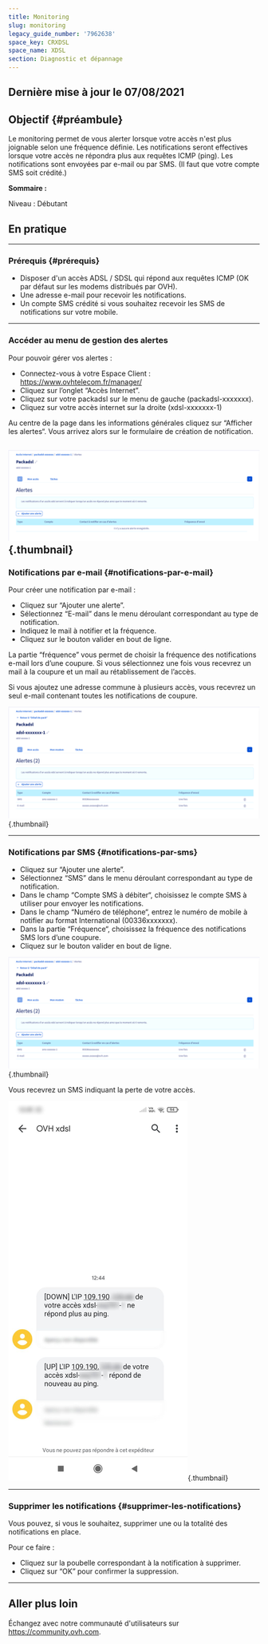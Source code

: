 ```yaml
---
title: Monitoring
slug: monitoring
legacy_guide_number: '7962638'
space_key: CRXDSL
space_name: XDSL
section: Diagnostic et dépannage
---
```

**Dernière mise à jour le 07/08/2021**
---
## Objectif {#préambule}

Le monitoring permet de vous alerter lorsque votre accès n'est plus joignable selon une fréquence définie. Les notifications seront effectives lorsque votre accès ne répondra plus aux requêtes ICMP (ping).
Les notifications sont envoyées par e-mail ou par SMS. (Il faut que votre compte SMS soit crédité.)

**Sommaire :**

Niveau : Débutant

## En pratique

------------------------------------------------------------------------

### Prérequis {#prérequis}

-   Disposer d'un accès ADSL / SDSL qui répond aux requêtes ICMP (OK par défaut sur les modems distribués par OVH).
-   Une adresse e-mail pour recevoir les notifications.
-   Un compte SMS crédité si vous souhaitez recevoir les SMS de notifications sur votre mobile.

------------------------------------------------------------------------

### Accéder au menu de gestion des alertes

Pour pouvoir gérer vos alertes :

-	Connectez-vous à votre Espace Client : https://www.ovhtelecom.fr/manager/
-	Cliquez sur l’onglet “Accès Internet”.
-	Cliquez sur votre packadsl sur le menu de gauche (packadsl-xxxxxxx).
-	Cliquez sur votre accès internet sur la droite (xdsl-xxxxxxx-1)


Au centre de la page dans les informations générales cliquez sur “Afficher les alertes“.
Vous arrivez alors sur le formulaire de création de notification.

![](images/XDSL%20monitoring.png){.thumbnail}
------------------------------------------------------------------------

### Notifications par e-mail {#notifications-par-e-mail}

Pour créer une notification par e-mail :

-	Cliquez sur “Ajouter une alerte”. 
-	Sélectionnez “E-mail” dans le menu déroulant correspondant au type de notification.
-	Indiquez le mail à notifier et la fréquence.
-	Cliquez sur le bouton valider en bout de ligne.

La partie “fréquence” vous permet de choisir la fréquence des notifications e-mail lors d’une coupure. Si vous sélectionnez une fois vous recevrez un mail à la coupure et un mail au rétablissement de l’accès.

Si vous ajoutez une adresse commune à plusieurs accès, vous recevrez un seul e-mail contenant toutes les notifications de coupure.

![](images/XDSL%20Monitoring%20alerte.png){.thumbnail}

------------------------------------------------------------------------

### Notifications par SMS {#notifications-par-sms}

-	Cliquez sur “Ajouter une alerte”. 
-	Sélectionnez “SMS” dans le menu déroulant correspondant au type de notification.
-	Dans le champ “Compte SMS à débiter“, choisissez le compte SMS à utiliser pour envoyer les notifications.
-	Dans le champ “Numéro de téléphone“, entrez le numéro de mobile à notifier au format International (00336xxxxxxx).
-	Dans la partie “Fréquence“, choisissez la fréquence des notifications SMS lors d’une coupure.
-	Cliquez sur le bouton valider en bout de ligne.

![](images/XDSL%20Monitoring%20alerte.png){.thumbnail}

Vous recevrez un SMS indiquant la perte de votre accès.

![](images/XDSL-monitoring-alertes-sms.png){.thumbnail}

-----------------------------------------------------------------------

### Supprimer les notifications {#supprimer-les-notifications}

Vous pouvez, si vous le souhaitez, supprimer une ou la totalité des notifications en place. 

Pour ce faire :
- Cliquez sur la poubelle correspondant à la notification à supprimer.
- Cliquez sur “OK” pour confirmer la suppression.

------------------------------------------------------------------------

## Aller plus loin

Échangez avec notre communauté d'utilisateurs sur <https://community.ovh.com>.
